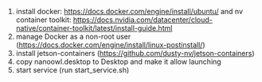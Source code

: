 1. install docker: https://docs.docker.com/engine/install/ubuntu/ and nv container toolkit: https://docs.nvidia.com/datacenter/cloud-native/container-toolkit/latest/install-guide.html
2. manage Docker as a non-root user (https://docs.docker.com/engine/install/linux-postinstall/)
3. install jetson-containers (https://github.com/dusty-nv/jetson-containers)
4. copy nanoowl.desktop to Desktop and make it allow launching
5. start service (run start_service.sh)
